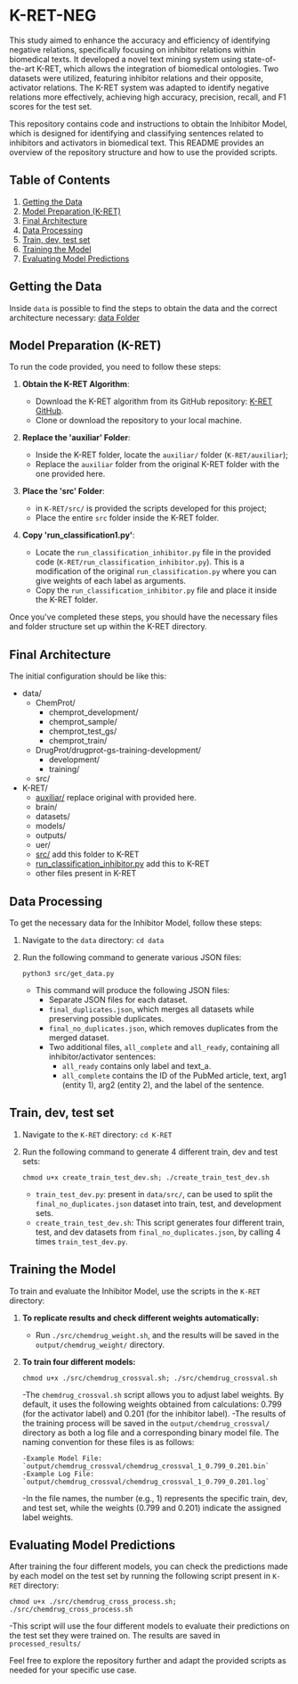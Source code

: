# K-RET-NEG

This study aimed to enhance the accuracy and efficiency of identifying negative relations, specifically focusing on inhibitor relations within biomedical texts. It developed a novel text mining system using state-of-the-art K-RET, which allows the integration of biomedical ontologies. Two datasets were utilized, featuring inhibitor relations and their opposite, activator relations. The K-RET system was adapted to identify negative relations more effectively, achieving high accuracy, precision, recall, and F1 scores for the test set.

This repository contains code and instructions to obtain the Inhibitor Model, which is designed for identifying and classifying sentences related to inhibitors and activators in biomedical text. This README provides an overview of the repository structure and how to use the provided scripts.

## Table of Contents
1. [Getting the Data](#getting-the-data)
2. [Model Preparation (K-RET)](#getting-kret)
3. [Final Architecture](#final-architecture)
4. [Data Processing](#data-processing)
5. [Train, dev, test set](obtain-set)
6. [Training the Model](#training-the-model)
7. [Evaluating Model Predictions](#evaluating-model-predictions)

## Getting the Data <a name="getting-the-data"></a>

Inside `data` is possible to find the steps to obtain the data and the correct architecture necessary: [data Folder](https://github.com/PedroSilvest/try2/tree/main/data)

## Model Preparation (K-RET) <a name="getting-K-RET"></a>

To run the code provided, you need to follow these steps:

1. **Obtain the K-RET Algorithm**:
   - Download the K-RET algorithm from its GitHub repository: [K-RET GitHub](https://github.com/lasigeBioTM/K-RET/tree/main).
   - Clone or download the repository to your local machine.

2. **Replace the 'auxiliar' Folder**:
   - Inside the K-RET folder, locate the `auxiliar/` folder (`K-RET/auxiliar`);
   - Replace the `auxiliar` folder from the original K-RET folder with the one provided here.

3. **Place the 'src' Folder**:
   - in `K-RET/src/` is provided the scripts developed for this project;
   - Place the entire `src` folder inside the K-RET folder.

4. **Copy 'run_classification1.py'**:
   - Locate the `run_classification_inhibitor.py` file in the provided code (`K-RET/run_classification_inhibitor.py`). This is a modification of the original `run_classification.py` where you can give weights of each label as arguments.
   - Copy the `run_classification_inhibitor.py` file and place it inside the K-RET folder.

Once you've completed these steps, you should have the necessary files and folder structure set up within the K-RET directory.

## Final Architecture <a name="final-architecture"></a>

The initial configuration should be like this:

- data/
    - ChemProt/
        - chemprot_development/
        - chemprot_sample/
        - chemprot_test_gs/
        - chemprot_train/
    - DrugProt/drugprot-gs-training-development/
        - development/
        - training/
    - src/
- K-RET/
    - [auxiliar/](https://github.com/PedroSilvest/try2/tree/main/K-RET/auxiliar) replace original with provided here.
    - brain/
    - datasets/
    - models/
    - outputs/
    - uer/
    - [src/](https://github.com/PedroSilvest/try2/tree/main/K-RET/src) add this folder to K-RET
    - [run_classification_inhibitor.py](https://github.com/PedroSilvest/try2/blob/main/K-RET/run_classification_inhibitor.py) add this to K-RET
    - other files present in K-RET

## Data Processing <a name="data-processing"></a>

To get the necessary data for the Inhibitor Model, follow these steps:

1. Navigate to the `data` directory: `cd data`

2. Run the following command to generate various JSON files:
   ```
   python3 src/get_data.py
   ```
   - This command will produce the following JSON files:
     - Separate JSON files for each dataset.
     - `final_duplicates.json`, which merges all datasets while preserving possible duplicates.
     - `final_no_duplicates.json`, which removes duplicates from the merged dataset.
     - Two additional files, `all_complete` and `all_ready`, containing all inhibitor/activator sentences:
       - `all_ready` contains only label and text_a.
       - `all_complete` contains the ID of the PubMed article, text, arg1 (entity 1), arg2 (entity 2), and the label of the sentence.

## Train, dev, test set <a name="obtain-set"></a>

1. Navigate to the `K-RET` directory: `cd K-RET`

2. Run the following command to generate 4 different train, dev and test sets:
   ```
   chmod u+x create_train_test_dev.sh; ./create_train_test_dev.sh
   ```
   - `train_test_dev.py`: present in `data/src/`, can be used to split the `final_no_duplicates.json` dataset into train, test, and development sets.
   - `create_train_test_dev.sh`: This script generates four different train, test, and dev datasets from `final_no_duplicates.json`, by calling 4 times `train_test_dev.py`.

## Training the Model <a name="training-the-model"></a>

To train and evaluate the Inhibitor Model, use the scripts in the `K-RET` directory:

1. **To replicate results and check different weights automatically:**

   - Run `./src/chemdrug_weight.sh`, and the results will be saved in the `output/chemdrug_weight/` directory.

2. **To train four different models:**
   ```
   chmod u+x ./src/chemdrug_crossval.sh; ./src/chemdrug_crossval.sh
   ```
   -The `chemdrug_crossval.sh` script allows you to adjust label weights. By default, it uses the following weights obtained from calculations: 0.799 (for the activator label) and 0.201 (for the inhibitor label).
   -The results of the training process will be saved in the `output/chemdrug_crossval/` directory as both a log file and a corresponding binary model file. The naming convention for these files is as follows:

       -Example Model File: `output/chemdrug_crossval/chemdrug_crossval_1_0.799_0.201.bin`
       -Example Log File: `output/chemdrug_crossval/chemdrug_crossval_1_0.799_0.201.log`
    
    -In the file names, the number (e.g., 1) represents the specific train, dev, and test set, while the weights (0.799 and 0.201) indicate the assigned label weights.


## Evaluating Model Predictions <a name="evaluating-model-predictions"></a>

After training the four different models, you can check the predictions made by each model on the test set by running the following script present in `K-RET` directory:
   ```
   chmod u+x ./src/chemdrug_cross_process.sh; ./src/chemdrug_cross_process.sh
   ```
   -This script will use the four different models to evaluate their predictions on the test set they were trained on. The results are saved in `processed_results/`

Feel free to explore the repository further and adapt the provided scripts as needed for your specific use case.
